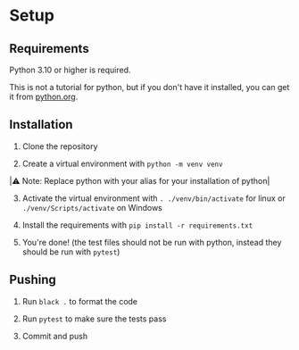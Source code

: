 # Setup

## Requirements

Python 3.10 or higher is required. 

This is not a tutorial for python, but if you don't have it installed, you can get it from [python.org](https://www.python.org/).

## Installation

1. Clone the repository

2. Create a virtual environment with `python -m venv venv`

|⚠️ Note: Replace python with your alias for your installation of python|

3. Activate the virtual environment with `. ./venv/bin/activate` for linux or `./venv/Scripts/activate` on Windows

4. Install the requirements with `pip install -r requirements.txt`

5. You're done! (the test files should not be run with python, instead they should be run with `pytest`)

## Pushing

1. Run `black .` to format the code

2. Run `pytest` to make sure the tests pass

3. Commit and push
